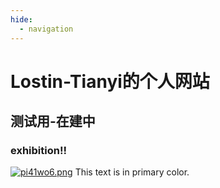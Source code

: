 ```yaml
---
hide:
  - navigation
---
```

# Lostin-Tianyi的个人网站
## 测试用-在建中
### exhibition!!
[![pi41wo6.png](https://s11.ax1x.com/2023/12/15/pi41wo6.png)](https://imgse.com/i/pi41wo6)
<span class="primary-color">This text is in primary color.</span>
